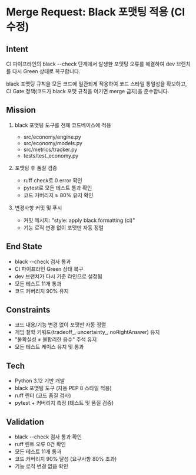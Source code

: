 # Merge Request: Black 포맷팅 적용 (CI 수정)

## Intent
CI 파이프라인의 black --check 단계에서 발생한 포맷팅 오류를 해결하여 dev 브랜치를 다시 Green 상태로 복구합니다.

black 포맷팅 규칙을 모든 코드에 일관되게 적용하여 코드 스타일 통일성을 확보하고, CI Gate 정책(코드가 black 포맷 규칙을 어기면 merge 금지)을 준수합니다.

## Mission
1. black 포맷팅 도구를 전체 코드베이스에 적용
   - src/economy/engine.py
   - src/economy/models.py
   - src/metrics/tracker.py
   - tests/test_economy.py

2. 포맷팅 후 품질 검증
   - ruff check로 0 error 확인
   - pytest로 모든 테스트 통과 확인
   - 코드 커버리지 ≥ 80% 유지 확인

3. 변경사항 커밋 및 푸시
   - 커밋 메시지: "style: apply black formatting (ci)"
   - 기능 로직 변경 없이 포맷만 자동 정렬

## End State
- black --check 검사 통과
- CI 파이프라인 Green 상태 복구
- dev 브랜치가 다시 기준 라인으로 설정됨
- 모든 테스트 11개 통과
- 코드 커버리지 90% 유지

## Constraints
- 코드 내용/기능 변경 없이 포맷만 자동 정렬
- 게임 철학 키워드(tradeoff_, uncertainty_, noRightAnswer) 유지
- "불확실성 ≠ 불합리한 음수" 주석 유지
- 모든 테스트 케이스 유지 및 통과

## Tech
- Python 3.12 기반 개발
- black 포맷팅 도구 (자동 PEP 8 스타일 적용)
- ruff 린터 (코드 품질 검사)
- pytest + 커버리지 측정 (테스트 및 품질 검증)

## Validation
- black --check 검사 통과 확인
- ruff 린트 오류 0건 확인
- 모든 테스트 11개 통과
- 코드 커버리지 90% 달성 (요구사항 80% 초과)
- 기능 로직 변경 없음 확인

